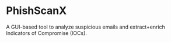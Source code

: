# PhishScanX
A GUI-based tool to analyze suspicious emails and extract+enrich Indicators of Compromise (IOCs).
